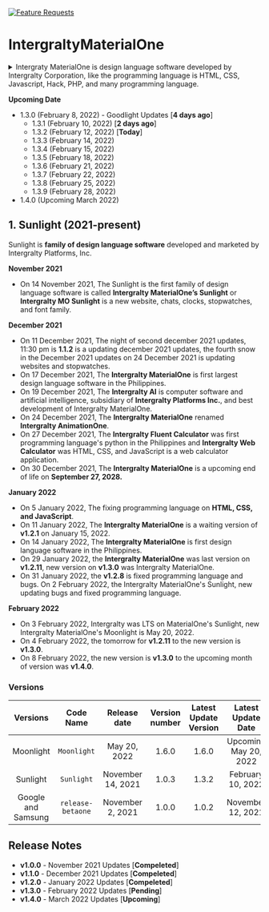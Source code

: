 [![Feature Requests](https://img.shields.io/github/issues/Intergralty/IntergraltyMaterialOne)](https://github.com/Intergralty/MaterialOne)
# IntergraltyMaterialOne

<details><summary>Intergraty MaterialOne is design language software developed by Intergralty Corporation, like the programming language is HTML, CSS, Javascript, Hack, PHP, and many programming language.</summary>

* 1.0.0 (November 2, 2021) - First Google and Samsung Clocks
   * 1.0.1 (November 8, 2021) - Analog Clocks and Digital Clocks
   * 1.0.2 (November 12, 2021) - Browser, Stopwatch, Digital Clock, and Logos
   * 1.0.3 (November 14, 2021) - Live Wallpapers
   * 1.0.4 (November 25, 2021) - Updating `README.md`.
   * 1.0.5 (December 1, 2021) - Websites and Online Chats
   * 1.0.6 (December 4, 2021) - Fixed the Programming Language and Failed ASP.NET`.
 
* 1.1.0 (December 6, 2021) - December 2021 Updates
   * 1.1.1 (December 10, 2021) - First Snow in the December 2021 Updates
   * 1.1.2 (December 12, 2021) - Second Snow in the December 2021 Updates
   * 1.1.3 (December 15, 2021) - Third Snow in the December 2021 Updates
   * 1.1.4 (December 20, 2021) - Fourth Snow in the December 2021 Updates; The **Intergralty Events 2021** is December 21, 2021, the documents.
   * **Sancisoft Franco Updates**
   * 1.1.5 (December 21, 2021) - Fifth Snow in the December 2021 Updates
   * 1.1.6 (December 23, 2021) - Sixth Snow in the December 2021 Updates
   * 1.1.7 (December 25, 2021) - Seventh Snow in the December 2021 Updates
   * 1.1.8 (December 26, 2021) - First Fireworks in the New Year 2022 Updates
   * 1.1.9 (December 31, 2021) - Second Fireworks in the New Year 2022 Updates
   * 1.1.10 (December 31, 2021) - Third Fireworks in the New Year 2022 Updates
   * 1.1.11 (January 1, 2022) - Last Fireworks in the New Year 2022 Updates
   * 1.1.12 (January 2, 2022) - First Cold of the Winter Updates
   * 1.1.13 (January 3, 2022) - Second Cold of the Winter Updates
   * 1.1.14 (January 5, 2022) - Third Cold of the Winter Updates
   * 1.1.15 (January 7, 2022) - Fourth Cold of the Winter Updates
   * 1.1.16 (January 11, 2022) - Fifth Cold of the Winter Updates

* 1.2.0 (January 12, 2022) - January 2022 Updates
   * 1.2.1 (January 15, 2022) - Seventh Cold of the Winter Updates
   * 1.2.2 (January 17, 2022) - Eighth Cold of the Winter Updates
   * 1.2.3 (January 20, 2022) - First World of the Winter Updates
   * **Sancisoft Franco Updates**
   * 1.2.4 (January 22, 2022) - Second World of the Winter Updates
   * 1.2.5 (January 24, 2022) - Third World of the Winter Updates
   * 1.2.6 (January 25, 2022) - Fourth World of the Winter Updates
   * 1.2.7 (January 28, 2022) - Fifth World of the Winter Updates
   * 1.2.8 (January 31, 2022) - Sixth World of the Winter Updates
   * 1.2.9 (February 2, 2022) - Seventh World of the Winter Updates
   * 1.2.10 (February 4, 2022) - Eighth World of the Winter Updates
   * 1.2.11 (February 5, 2022) - Ninth World of the Winter Updates
</details>

**Upcoming Date**
* 1.3.0 (February 8, 2022) - Goodlight Updates [**4 days ago**]
  * 1.3.1 (February 10, 2022) [**2 days ago**]
  * 1.3.2 (February 12, 2022) [**Today**]
  * 1.3.3 (February 14, 2022)
  * 1.3.4 (February 15, 2022)
  * 1.3.5 (February 18, 2022)
  * 1.3.6 (February 21, 2022)
  * 1.3.7 (February 22, 2022)
  * 1.3.8 (February 25, 2022)
  * 1.3.9 (February 28, 2022)
* 1.4.0 (Upcoming March 2022)

## 1. Sunlight (2021-present)
Sunlight is **family of design language software** developed and marketed by Intergralty Platforms, Inc. 

**November 2021**
* On 14 November 2021, The Sunlight is the first family of design language software is called **Intergralty MaterialOne’s Sunlight** or **Intergralty MO Sunlight** is a new website, chats, clocks, stopwatches, and font family. 

**December 2021**
* On 11 December 2021, The night of second december 2021 updates, 11:30 pm is **1.1.2** is a updating december 2021 updates, the fourth snow in the December 2021 updates on 24 December 2021 is updating websites and stopwatches. 
* On 17 December 2021, The **Intergralty MaterialOne** is first largest design language software in the Philippines. 
* On 19 December 2021, The **Intergralty AI** is computer software and artificial intelligence, subsidiary of **Intergralty Platforms Inc.**, and best development of Intergralty MaterialOne. 
* On 24 December 2021, The **Intergralty MaterialOne** renamed **Intergralty AnimationOne**. 
* On 27 December 2021, The **Intergralty Fluent Calculator** was first programming language's python in the Philippines and **Intergralty Web Calculator** was HTML, CSS, and JavaScript is a web calculator application. 
* On 30 December 2021, The **Intergralty MaterialOne** is a upcoming end of life on **September 27, 2028.** 

**January 2022**
* On 5 January 2022, The fixing programming language on **HTML, CSS, and JavaScript**. 
* On 11 January 2022, The **Intergralty MaterialOne** is a waiting version of **v1.2.1** on January 15, 2022. 
* On 14 January 2022, The **Intergralty MaterialOne** is first design language software in the Philippines. 
* On 29 January 2022, the **Intergralty MaterialOne** was last version on **v1.2.11**, new version on **v1.3.0** was Intergralty MaterialOne. 
* On 31 January 2022, the **v1.2.8** is fixed programming language and bugs. On 2 February 2022, the Intergralty MaterialOne's Sunlight, new updating bugs and fixed programming language.

**February 2022**
* On 3 February 2022, Intergralty was LTS on MaterialOne's Sunlight, new Intergralty MaterialOne's Moonlight is May 20, 2022.
* On 4 February 2022, the tomorrow for **v1.2.11** to the new version is **v1.3.0**.
* On 8 February 2022, the new version is **v1.3.0** to the upcoming month of version was **v1.4.0**.

### **Versions**
| Versions | Code Name | Release date | Version number | Latest Update Version | Latest Update Date | Support Ends |
|:-:|:-:|:-:|:-:|:-:|:-:|:-:|
| Moonlight | `Moonlight` | May 20, 2022 | 1.6.0 | 1.6.0 | Upcoming May 20, 2022 | November 15, 2024 |
| Sunlight | `Sunlight` | November 14, 2021 | 1.0.3 | 1.3.2 | February 10, 2022 | November 15, 2023 |
| Google and Samsung | `release-betaone` | November 2, 2021 | 1.0.0 | 1.0.2 | November 12, 2021 | November 15, 2022 |

## Release Notes

* **v1.0.0** - November 2021 Updates [**Compeleted**]
* **v1.1.0** - December 2021 Updates [**Compeleted**]
* **v1.2.0** - January 2022 Updates [**Compeleted**]
* **v1.3.0** - February 2022 Updates [**Pending**]
* **v1.4.0** - March 2022 Updates [**Upcoming**]
